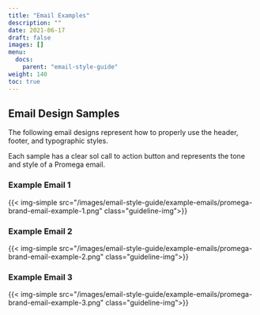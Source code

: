 ```yaml
---
title: "Email Examples"
description: ""
date: 2021-06-17
draft: false
images: []
menu:
  docs:
    parent: "email-style-guide"
weight: 140
toc: true
---
```


## Email Design Samples
The following email designs represent how to properly use the header, footer, and typographic styles.

Each sample has a clear sol call to action button and represents the tone and style of a Promega email.

### Example Email 1
{{< img-simple src="/images/email-style-guide/example-emails/promega-brand-email-example-1.png" class="guideline-img">}}

### Example Email 2
{{< img-simple src="/images/email-style-guide/example-emails/promega-brand-email-example-2.png" class="guideline-img">}}

### Example Email 3
{{< img-simple src="/images/email-style-guide/example-emails/promega-brand-email-example-3.png" class="guideline-img">}}
